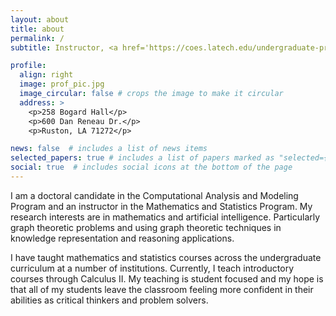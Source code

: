 ```yaml
---
layout: about
title: about
permalink: /
subtitle: Instructor, <a href='https://coes.latech.edu/undergraduate-programs/mathematics-statistics/'>Louisiana Tech University</a>.

profile:
  align: right
  image: prof_pic.jpg
  image_circular: false # crops the image to make it circular
  address: >
    <p>258 Bogard Hall</p>
    <p>600 Dan Reneau Dr.</p>
    <p>Ruston, LA 71272</p>

news: false  # includes a list of news items
selected_papers: true # includes a list of papers marked as "selected={true}"
social: true  # includes social icons at the bottom of the page
---
```


I am a doctoral candidate in the Computational Analysis and Modeling Program and an instructor in the Mathematics and Statistics Program.  My research interests are in mathematics and artificial intelligence. Particularly graph theoretic problems and using graph theoretic techniques in knowledge representation and reasoning applications.

I have taught mathematics and statistics courses across the undergraduate curriculum at a number of institutions.  Currently, I teach introductory courses through Calculus II. My teaching is student focused and my hope is that all of my students leave the classroom feeling more confident in their abilities as critical thinkers and problem solvers.